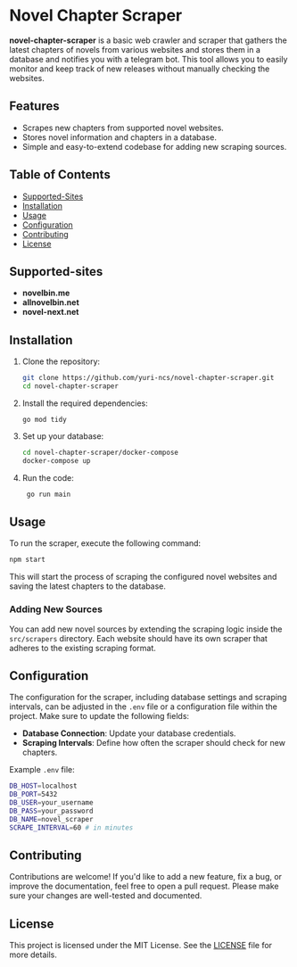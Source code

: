 


# Novel Chapter Scraper

**novel-chapter-scraper** is a basic web crawler and scraper that gathers the latest chapters of novels from various websites and stores them in a database and notifies you with a telegram bot. This tool allows you to easily monitor and keep track of new releases without manually checking the websites.

## Features

- Scrapes new chapters from supported novel websites.
- Stores novel information and chapters in a database.
- Simple and easy-to-extend codebase for adding new scraping sources.

## Table of Contents
- [Supported-Sites](#supported-sites)
- [Installation](#installation)
- [Usage](#usage)
- [Configuration](#configuration)
- [Contributing](#contributing)
- [License](#license)

## Supported-sites

- **novelbin.me**
- **allnovelbin.net**
- **novel-next.net**


## Installation

1. Clone the repository:
   ```bash
   git clone https://github.com/yuri-ncs/novel-chapter-scraper.git
   cd novel-chapter-scraper
   ```

2. Install the required dependencies:
   ```golang
   go mod tidy
   ```

3. Set up your database:
   
   ```bash
   cd novel-chapter-scraper/docker-compose
   docker-compose up
   ```
 4. Run the code:
    ```bash
     go run main
    ```
 

## Usage

To run the scraper, execute the following command:
```bash
npm start
```

This will start the process of scraping the configured novel websites and saving the latest chapters to the database.

### Adding New Sources

You can add new novel sources by extending the scraping logic inside the `src/scrapers` directory. Each website should have its own scraper that adheres to the existing scraping format.

## Configuration

The configuration for the scraper, including database settings and scraping intervals, can be adjusted in the `.env` file or a configuration file within the project. Make sure to update the following fields:

- **Database Connection**: Update your database credentials.
- **Scraping Intervals**: Define how often the scraper should check for new chapters.

Example `.env` file:
```bash
DB_HOST=localhost
DB_PORT=5432
DB_USER=your_username
DB_PASS=your_password
DB_NAME=novel_scraper
SCRAPE_INTERVAL=60 # in minutes
```

## Contributing

Contributions are welcome! If you'd like to add a new feature, fix a bug, or improve the documentation, feel free to open a pull request. Please make sure your changes are well-tested and documented.

## License

This project is licensed under the MIT License. See the [LICENSE](LICENSE) file for more details.
